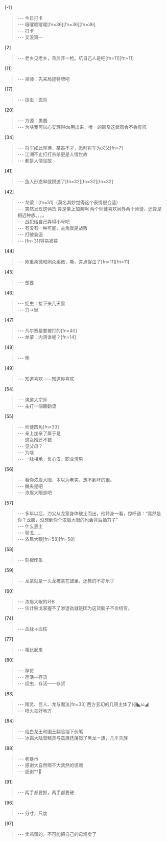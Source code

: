 
[-1] 
>--- 今日打卡<br>
>--- 哦嚯嚯嚯嚯[fn=36][fn=36][fn=36]<br>
>--- 打卡<br>
>--- 又没第一<br>

[2] 
>--- 老乡见老乡，背后开一枪。坑自己人是吧[fn=11][fn=11]<br>

[11] 
>--- 巫师：先来局昆特牌吧<br>

[17] 
>--- 捉虫：面向<br>

[20] 
>--- 方源：愚蠢<br>
>--- 为啥我可以心安理得de用出来，唯一的顾及这武器会不会有坑<br>

[34] 
>--- 将军如此厚待，某虽不才，愿拜将军为义父[fn=7]<br>
>--- 江湖不止打打杀杀更是人情世故<br>
>--- 都是人情世故<br>

[41] 
>--- 鱼人形态早就摸透了[fn=32][fn=32][fn=32]<br>

[42] 
>--- 龙蒙：[fn=31]（莫名其妙觉得这个表情很合适）<br>
>--- 突然发现这俩货
算是亲上加亲啊
两个师徒喜欢另外两个师徒，还算是相近种族。。。。<br>
>--- 战犯给自己弄得小号吧<br>
>--- 有没有一种可能，主角就是战贩<br>
>--- 打破装逼<br>
>--- [fn=31]容易被揍<br>

[44] 
>--- 刚重柔微和刚众柔微，嘶，差点捉虫了[fn=11][fn=11]<br>

[45] 
>--- 想要<br>

[46] 
>--- 捉虫：接下来几天里<br>
>--- 力→里<br>

[47] 
>--- 凡尔赛是要被打的[fn=40]<br>
>--- 龙蒙：内涵谁呢？[fn=14]<br>

[48] 
>--- 倒<br>

[49] 
>--- 知道喜欢——知道你喜欢<br>

[54] 
>--- 演道大宗师<br>
>--- 主打一個聽勸流<br>

[55] 
>--- 师徒四角[fn=33]<br>
>--- 亲上加亲了属于是<br>
>--- 这女婿还不错<br>
>--- 见父母？<br>
>--- 为啥<br>
>--- 一脉相承，负心汉，职业渣男<br>

[56] 
>--- 看你浓眉大眼，本以为老实，想不到坏的很。<br>
>--- 魏央是吧<br>
>--- 浓眉大眼是吧<br>

[57] 
>--- 多年以后，刀尖从龙蒙身体破土而出，他转身一看，惊呼道：“竟然是你？龙服，没想到你个浓眉大眼的也会背后捅刀子”<br>
>--- 什么黑土<br>
>--- 鬃戈……<br>
>--- 浓眉大眼[fn=58][fn=58]<br>

[58] 
>--- 刻板印象<br>

[59] 
>--- 龙蒙就是一头龙被蒙在鼓里，还教的不亦乐乎<br>

[60] 
>--- 浓眉大眼的坏B<br>
>--- 估计鬃戈掌握不了渗透劲就是因为这货脑子不会绕弯。<br>

[74] 
>--- 血脉→血核<br>

[77] 
>--- 相比起来<br>

[80] 
>--- 存货<br>
>--- 存活—存货<br>
>--- 捉虫，存活——存货<br>

[83] 
>--- 精灵、巨人、龙与魔法[fn=33]
西方玄幻的几项主体了(╬◣ω◢)<br>
>--- 喷火岛好地方<br>

[84] 
>--- 给白龙王和国王翻脸埋下伏笔<br>
>--- 冰霜大陆雪精灵与蛮族还屠戮了黑龙一族，几乎灭族<br>

[88] 
>--- 老暴币<br>
>--- 感谢大自然啊不大紫然的馈赠<br>
>--- 感谢**🙏<br>

[91] 
>--- 两手都要抓，两手都要硬<br>

[96] 
>--- 分寸，尺度<br>

[97] 
>--- 卖鸡蛋的，不可能把自己的母鸡卖了<br>
